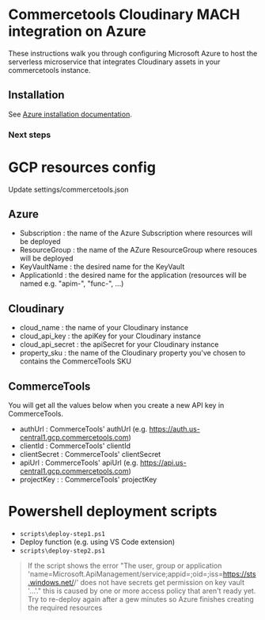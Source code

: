 # Commercetools Cloudinary MACH integration on Azure

These instructions walk you through configuring Microsoft Azure to host the serverless microservice that integrates Cloudinary assets in your commercetools instance.

## Installation
See [Azure installation documentation](https://cloudinary.com/documentation/commercetools_installation#azure).

### Next steps

# GCP resources config

Update settings/commercetools.json

## Azure
* Subscription : the name of the Azure Subscription where resources will be deployed
* ResourceGroup : the name of the AZure ResourceGroup where resouces will be deployed
* KeyVaultName : the desired name for the KeyVault
* ApplicationId : the desired name for the application (resources will be named e.g. "apim-<applicationId>", "func-<applicationId>", ...)

## Cloudinary

* cloud_name : the name of your Cloudinary instance
* cloud_api_key : the apiKey for your Cloudinary instance
* cloud_api_secret : the apiSecret for your Cloudinary instance
* property_sku : the name of the Cloudinary property you've chosen to contains the CommerceTools SKU

## CommerceTools

You will get all the values below when you create a new API key in CommerceTools.

* authUrl : CommerceTools' authUrl (e.g. https://auth.us-central1.gcp.commercetools.com)
* clientId : CommerceTools' clientId
* clientSecret : CommerceTools' clientSecret
* apiUrl : CommerceTools' apiUrl (e.g. https://api.us-central1.gcp.commercetools.com)
* projectKey :  : CommerceTools' projectKey

# Powershell deployment scripts

* `scripts\deploy-step1.ps1`
* Deploy function (e.g. using VS Code extension)
* `scripts\deploy-step2.ps1`

> If the script shows the error "The user, group or application 'name=Microsoft.ApiManagement/service;appid=<guid>;oid=<guid>;iss=https://sts.windows.net/<guid>/' does not have secrets get permission on key vault '...'." this is caused by one or more access policy that aren't ready yet.
> Try to re-deploy again after a gew minutes so Azure finishes creating the required resources

